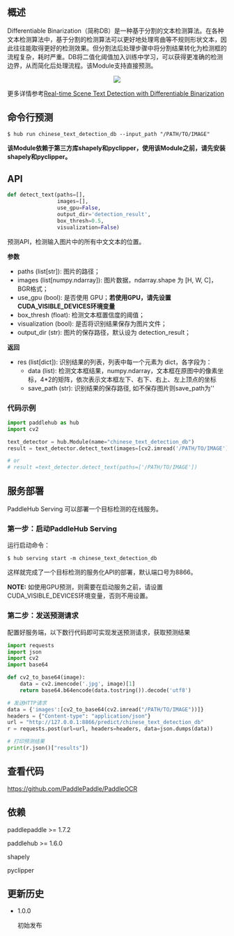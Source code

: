 ## 概述

Differentiable Binarization（简称DB）是一种基于分割的文本检测算法。在各种文本检测算法中，基于分割的检测算法可以更好地处理弯曲等不规则形状文本，因此往往能取得更好的检测效果。但分割法后处理步骤中将分割结果转化为检测框的流程复杂，耗时严重。DB将二值化阈值加入训练中学习，可以获得更准确的检测边界，从而简化后处理流程。该Module支持直接预测。

<p align="center">
<img src="https://bj.bcebos.com/paddlehub/model/image/ocr/db_algo.png" hspace='10'/> <br />
</p>

更多详情参考[Real-time Scene Text Detection with Differentiable Binarization](https://arxiv.org/pdf/1911.08947.pdf)


## 命令行预测

```shell
$ hub run chinese_text_detection_db --input_path "/PATH/TO/IMAGE"
```

**该Module依赖于第三方库shapely和pyclipper，使用该Module之前，请先安装shapely和pyclipper。**

## API

```python
def detect_text(paths=[],
                images=[],
                use_gpu=False,
                output_dir='detection_result',
                box_thresh=0.5,
                visualization=False)
```

预测API，检测输入图片中的所有中文文本的位置。

**参数**

* paths (list\[str\]): 图片的路径；
* images (list\[numpy.ndarray\]): 图片数据，ndarray.shape 为 \[H, W, C\]，BGR格式；
* use\_gpu (bool): 是否使用 GPU；**若使用GPU，请先设置CUDA_VISIBLE_DEVICES环境变量**
* box\_thresh (float): 检测文本框置信度的阈值；
* visualization (bool): 是否将识别结果保存为图片文件；
* output\_dir (str): 图片的保存路径，默认设为 detection\_result；

**返回**

* res (list\[dict\]): 识别结果的列表，列表中每一个元素为 dict，各字段为：
    * data (list): 检测文本框结果，numpy.ndarray，文本框在原图中的像素坐标，4*2的矩阵，依次表示文本框左下、右下、右上、左上顶点的坐标
    * save_path (str): 识别结果的保存路径, 如不保存图片则save_path为''

### 代码示例

```python
import paddlehub as hub
import cv2

text_detector = hub.Module(name="chinese_text_detection_db")
result = text_detector.detect_text(images=[cv2.imread('/PATH/TO/IMAGE')])

# or
# result =text_detector.detect_text(paths=['/PATH/TO/IMAGE'])
```


## 服务部署

PaddleHub Serving 可以部署一个目标检测的在线服务。

### 第一步：启动PaddleHub Serving

运行启动命令：
```shell
$ hub serving start -m chinese_text_detection_db
```

这样就完成了一个目标检测的服务化API的部署，默认端口号为8866。

**NOTE:** 如使用GPU预测，则需要在启动服务之前，请设置CUDA\_VISIBLE\_DEVICES环境变量，否则不用设置。

### 第二步：发送预测请求

配置好服务端，以下数行代码即可实现发送预测请求，获取预测结果

```python
import requests
import json
import cv2
import base64

def cv2_to_base64(image):
    data = cv2.imencode('.jpg', image)[1]
    return base64.b64encode(data.tostring()).decode('utf8')

# 发送HTTP请求
data = {'images':[cv2_to_base64(cv2.imread("/PATH/TO/IMAGE"))]}
headers = {"Content-type": "application/json"}
url = "http://127.0.0.1:8866/predict/chinese_text_detection_db"
r = requests.post(url=url, headers=headers, data=json.dumps(data))

# 打印预测结果
print(r.json()["results"])
```

## 查看代码

https://github.com/PaddlePaddle/PaddleOCR

## 依赖

paddlepaddle >= 1.7.2

paddlehub >= 1.6.0

shapely

pyclipper

## 更新历史

* 1.0.0

  初始发布
